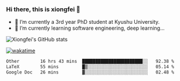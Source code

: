 ### Hi there, this is xiongfei 👋


- 🔭 I’m currently a 3rd year PhD student at Kyushu University.
- 🌱 I’m currently learning software engineering, deep learning...

<!--
**X1on9f31/X1on9f31** is a ✨ _special_ ✨ repository because its `README.md` (this file) appears on your GitHub profile.
Here are some ideas to get you started:
-->

![Xiongfei's GitHub stats](https://github-readme-stats.vercel.app/api?username=X1on9f31)


[![wakatime](https://wakatime.com/badge/user/9e8d5516-d162-43e7-9563-87295d455a71.svg)](https://wakatime.com/@9e8d5516-d162-43e7-9563-87295d455a71)

<!--START_SECTION:waka-->

```txt
Other        16 hrs 43 mins  ███████████████████████░░   92.38 %
LaTeX        55 mins         █▒░░░░░░░░░░░░░░░░░░░░░░░   05.14 %
Google Doc   26 mins         ▓░░░░░░░░░░░░░░░░░░░░░░░░   02.48 %
```

<!--END_SECTION:waka-->

